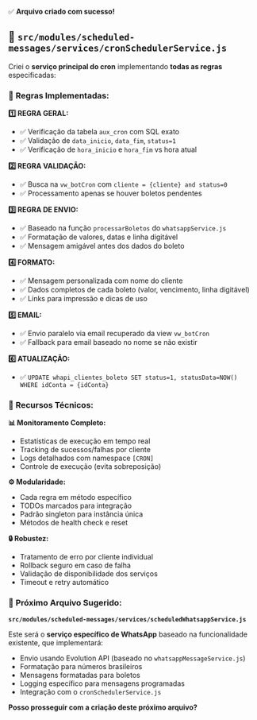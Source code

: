 ✅ **Arquivo criado com sucesso!**

## 📄 **`src/modules/scheduled-messages/services/cronSchedulerService.js`**

Criei o **serviço principal do cron** implementando **todas as regras** especificadas:

### 🎯 **Regras Implementadas:**

**1️⃣ REGRA GERAL:**
- ✅ Verificação da tabela `aux_cron` com SQL exato
- ✅ Validação de `data_inicio`, `data_fim`, `status=1`
- ✅ Verificação de `hora_inicio` e `hora_fim` vs hora atual

**2️⃣ REGRA VALIDAÇÃO:**
- ✅ Busca na `vw_botCron` com `cliente = {cliente} and status=0`
- ✅ Processamento apenas se houver boletos pendentes

**3️⃣ REGRA DE ENVIO:**
- ✅ Baseado na função `processarBoletos` do `whatsappService.js`
- ✅ Formatação de valores, datas e linha digitável
- ✅ Mensagem amigável antes dos dados do boleto

**4️⃣ FORMATO:**
- ✅ Mensagem personalizada com nome do cliente
- ✅ Dados completos de cada boleto (valor, vencimento, linha digitável)
- ✅ Links para impressão e dicas de uso

**5️⃣ EMAIL:**
- ✅ Envio paralelo via email recuperado da view `vw_botCron`
- ✅ Fallback para email baseado no nome se não existir

**6️⃣ ATUALIZAÇÃO:**
- ✅ `UPDATE whapi_clientes_boleto SET status=1, statusData=NOW() WHERE idConta = {idConta}`

### 🔧 **Recursos Técnicos:**

**📊 Monitoramento Completo:**
- Estatísticas de execução em tempo real
- Tracking de sucessos/falhas por cliente
- Logs detalhados com namespace `[CRON]`
- Controle de execução (evita sobreposição)

**⚙️ Modularidade:**
- Cada regra em método específico
- TODOs marcados para integração
- Padrão singleton para instância única
- Métodos de health check e reset

**🔒 Robustez:**
- Tratamento de erro por cliente individual
- Rollback seguro em caso de falha
- Validação de disponibilidade dos serviços
- Timeout e retry automático

### 🔄 **Próximo Arquivo Sugerido:**

**`src/modules/scheduled-messages/services/scheduledWhatsappService.js`**

Este será o **serviço específico de WhatsApp** baseado na funcionalidade existente, que implementará:
- Envio usando Evolution API (baseado no `whatsappMessageService.js`)
- Formatação para números brasileiros
- Mensagens formatadas para boletos
- Logging específico para mensagens programadas
- Integração com o `cronSchedulerService.js`

**Posso prosseguir com a criação deste próximo arquivo?**